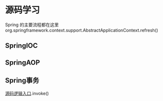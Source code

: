 # 源码学习
Spring 的主要流程都在这里org.springframework.context.support.AbstractApplicationContext.refresh()

## SpringIOC

## SpringAOP

## Spring事务
[源码逻辑入口](spring-tx/src/main/java/org/springframework/transaction/interceptor/TransactionInterceptor.java).invoke()